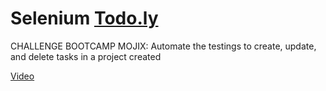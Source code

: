 # Selenium [Todo.ly](https://todo.ly/)
CHALLENGE BOOTCAMP MOJIX: Automate the testings to create, update, and delete tasks in a project created

[Video](https://user-images.githubusercontent.com/88692480/199384058-8c89d3c4-202c-455d-8441-409b44401b4f.mp4)
